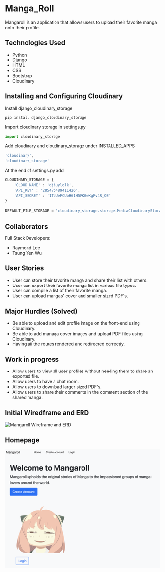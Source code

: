 # Manga_Roll
Mangaroll is an application that allows users to upload their favorite manga onto their profile.

## Technologies Used
- Python
- Django
- HTML
- CSS
- Bootstrap
- Cloudinary

## Installing and Configuring Cloudinary
Install django_cloudinary_storage
```js
pip install django_cloudinary_storage
```
Import cloudinary storage in settings.py
```js
import cloudinary_storage
```
Add cloudinary and cloudinary_storage under INSTALLED_APPS
```js
'cloudinary',
'cloudinary_storage'
```
At the end of settings.py add
```js
CLOUDINARY_STORAGE = {
    'CLOUD_NAME' : 'dj6uylolk',
    'API_KEY' : '285475489411426',
    'API_SECRET' : '1TaUeFCUoH61H5FKGwKgFv4R_QE'
}

DEFAULT_FILE_STORAGE = 'cloudinary_storage.storage.MediaCloudinaryStorage'
```

## Collaborators
Full Stack Developers:
- Raymond Lee
- Tsung Yen Wu

## User Stories
- User can store their favorite manga and share their list with others.
- User can export their favorite manga list in various file types.
- User can compile a list of their favorite manga.
- User can upload mangas' cover and smaller sized PDF's.

## Major Hurdles (Solved)
- Be able to upload and edit profile image on the front-end using Cloudinary.
- Be able to add managa cover images and upload PDF files using Cloudinary.
- Having all the routes rendered and redirected correctly.  

## Work in progress
- Allow users to view all user profiles without needing them to share an exported file.
- Allow users to have a chat room.
- Allow users to download larger sized PDF's.
- Allow users to share their comments in the comment section of the shared manga.

## Initial Wiredframe and ERD
![Mangaroll Wireframe and ERD](MangaRoll_Wireframe_ERD.png)

## Homepage
![Mangaroll Homepage](Mangaroll_Homepage.png)

